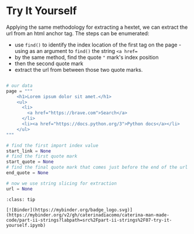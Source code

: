 # Try It Yourself

Applying the same methodology for extracting a hextet, we can extract the url from an html anchor tag. The steps can be enumerated:

- use `find()` to identify the index location of the first tag on the page - using as an argument to `find()` the string `<a href=`
- by the same method, find the quote `"` mark's index position
- then the second quote mark
- extract the url from between those two quote marks.

```python

# our data
page = """
    <h1>Lorem ipsum dolor sit amet.</h1>
    <ul>
      <li>
        <a href="https://brave.com">Search</a>
      </li>
      <li><a href="https://docs.python.org/3">Python docs</a></li>
    </ul>
"""

# find the first import index value
start_link = None
# find the first quote mark
start_quote = None
# find the final quote mark that comes just before the end of the url
end_quote = None

# now we use string slicing for extraction
url = None

```

```{admonition} Try it by launching the notebook below
:class: tip

[![Binder](https://mybinder.org/badge_logo.svg)](https://mybinder.org/v2/gh/caterinadiacomo/caterina-man-made-code/part-ii-strings?labpath=src%2Fpart-ii-strings%2F07-try-it-yourself.ipynb)
```
